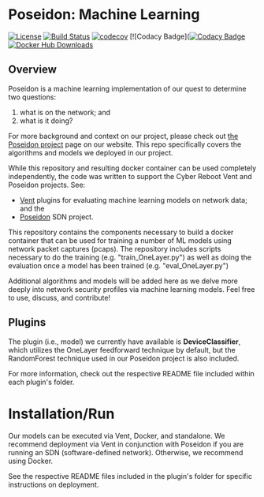 # Poseidon: Machine Learning

[![License](https://img.shields.io/badge/License-Apache%202.0-blue.svg)](https://opensource.org/licenses/Apache-2.0)
[![Build Status](https://api.travis-ci.com/CyberReboot/PoseidonML.svg?branch=master)](https://travis-ci.com/CyberReboot/PoseidonML)
[![codecov](https://codecov.io/gh/CyberReboot/PoseidonML/branch/master/graph/badge.svg)](https://codecov.io/gh/CyberReboot/PoseidonML)
[![Codacy Badge]([![Codacy Badge](https://api.codacy.com/project/badge/Grade/28bb6ce9fa154134b8dda35c5d5d7010)](https://www.codacy.com/app/CyberReboot/PoseidonML?utm_source=github.com&amp;utm_medium=referral&amp;utm_content=CyberReboot/PoseidonML&amp;utm_campaign=Badge_Grade)
[![Docker Hub Downloads](https://img.shields.io/docker/pulls/cyberreboot/poseidonml.svg)](https://hub.docker.com/r/cyberreboot/poseidonml/)

## Overview
Poseidon is a machine learning implementation of our quest to determine
two questions:
  1. what is on the network; and
  2. what is it doing?

For more background and context on our project, please check out
[the Poseidon project](https://www.cyberreboot.org/projects/poseidon/)
page on our website. This repo specifically covers the algorithms and
models we deployed in our project.

While this repository and resulting docker container can be used completely
independently, the code was written to support the Cyber Reboot Vent and
Poseidon projects. See:

- [Vent](https://github.com/CyberReboot/vent) plugins for evaluating
machine learning models on network data; and the
- [Poseidon](https://github.com/CyberReboot/poseidon) SDN project.

This repository contains the components necessary to build a docker container
that can be used for training a number of ML models using network packet
captures (pcaps). The repository includes scripts necessary to do the
training (e.g. "train_OneLayer.py") as well as doing the evaluation once a
model has been trained (e.g. "eval_OneLayer.py")

Additional algorithms and models will be added here as we delve more
deeply into network security profiles via machine learning models. Feel
free to use, discuss, and contribute!


## Plugins

The plugin (i.e., model) we currently have available is **DeviceClassifier**,
which utilizes the OneLayer feedforward technique by default, but the
RandomForest technique used in our Poseidon project is also included.

For more information, check out the respective README file included within
each plugin's folder.


# Installation/Run

Our models can be executed via Vent, Docker, and standalone. We recommend
deployment via Vent in conjunction with Poseidon if you are running an SDN
(software-defined network). Otherwise, we recommend using Docker.

See the respective README files included in the plugin's folder for specific
instructions on deployment.
